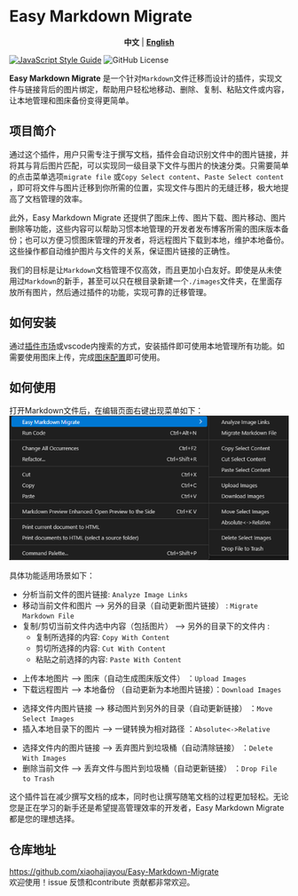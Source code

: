 Easy Markdown Migrate
====
<div align="center"><strong>中文</strong> | <a href="https://github.com/xiaohajiayou/Easy-Markdown-Migrate/blob/dev/README_en.md"><strong>English</strong></a></div>

[![JavaScript Style Guide](https://img.shields.io/badge/code_style-standard-brightgreen.svg?style=flat-square)](https://standardjs.com)  ![GitHub License](https://img.shields.io/github/license/xiaohajiayou/Easy-Markdown-Migrate)


**Easy Markdown Migrate** 是一个针对`Markdown`文件迁移而设计的插件，实现文件与链接背后的图片绑定，帮助用户轻松地移动、删除、复制、粘贴文件或内容，让本地管理和图床备份变得更简单。



项目简介
---------------
通过这个插件，用户只需专注于撰写文档，插件会自动识别文件中的图片链接，并将其与背后图片匹配，可以实现同一级目录下文件与图片的快速分类。只需要简单的点击菜单选项`migrate file` 或`Copy Select content`、`Paste Select content` ，即可将文件与图片迁移到你所需的位置，实现文件与图片的无缝迁移，极大地提高了文档管理的效率。

此外，Easy Markdown Migrate 还提供了图床上传、图片下载、图片移动、图片删除等功能，这些内容可以帮助习惯本地管理的开发者发布博客所需的图床版本备份；也可以方便习惯图床管理的开发者，将远程图片下载到本地，维护本地备份。这些操作都自动维护图片与文件的关系，保证图片链接的正确性。

我们的目标是让`Markdown`文档管理不仅高效，而且更加小白友好。即使是从未使用过`Markdown`的新手，甚至可以只在根目录新建一个`./images`文件夹，在里面存放所有图片，然后通过插件的功能，实现可靠的迁移管理。

如何安装
---------------
通过[插件市场](https://marketplace.visualstudio.com/vscode)或vscode内搜索的方式，安装插件即可使用本地管理所有功能。如需要使用图床上传，完成[图床配置](https://github.com/xiaohajiayou/Easy-Markdown-Migrate/wiki/Easy%E2%80%90Markdown%E2%80%90Migrate-document)即可使用。

如何使用
---------------
打开Markdown文件后，在编辑页面右键出现菜单如下：![alt text](https://raw.githubusercontent.com/xiaohajiayou/imagesBed/main/test/easy-markdown-migrate_how_to_use/m4777wb8.png)

  具体功能适用场景如下：  
- 分析当前文件的图片链接:  `Analyze Image Links`  
- 移动当前文件和图片 --> 另外的目录（自动更新图片链接） :  `Migrate Markdown File`  
- 复制/剪切当前文件内选中内容（包括图片） --> 另外的目录下的文件内 : 
  - 复制所选择的内容:  `Copy With Content`  
  - 剪切所选择的内容:  `Cut With Content`  
  - 粘贴之前选择的内容:  `Paste With Content`  
+ 上传本地图片 --> 图床（自动生成图床版文件） ：`Upload Images`  
+ 下载远程图片 --> 本地备份 （自动更新为本地图片链接）：`Download Images`  
- 选择文件内图片链接 --> 移动图片到另外的目录（自动更新链接） ：`Move Select Images`  
- 插入本地目录下的图片 --> 一键转换为相对路径 ：`Absolute<->Relative`  
+ 选择文件内的图片链接 --> 丢弃图片到垃圾桶（自动清除链接） ：`Delete With Images`  
+ 删除当前文件 --> 丢弃文件与图片到垃圾桶（自动更新链接） ：`Drop File to Trash`  

这个插件旨在减少撰写文档的成本，同时也让撰写随笔文档的过程更加轻松。无论您是正在学习的新手还是希望提高管理效率的开发者，Easy Markdown Migrate 都是您的理想选择。


仓库地址
---------------
https://github.com/xiaohajiayou/Easy-Markdown-Migrate  
欢迎使用！issue 反馈和contribute 贡献都非常欢迎。
